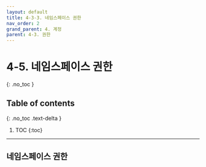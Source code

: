 ```yaml
---
layout: default
title: 4-3-3. 네임스페이스 권한
nav_order: 2
grand_parent: 4. 계정
parent: 4-3. 권한
---
```


# 4-5. 네임스페이스 권한
{: .no_toc }

## Table of contents
{: .no_toc .text-delta }

1. TOC
{:toc}

---


## 네임스페이스 권한